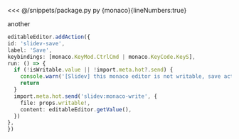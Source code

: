 <<< @/snippets/package.py py {monaco}{lineNumbers:true}

another

```ts {monaco}{lineNumbers:true}
editableEditor.addAction({
id: 'slidev-save',
label: 'Save',
keybindings: [monaco.KeyMod.CtrlCmd | monaco.KeyCode.KeyS],
run: () => {
  if (!isWritable.value || !import.meta.hot?.send) {
    console.warn('[Slidev] this monaco editor is not writable, save action is ignored.')
    return
  }
  import.meta.hot.send('slidev:monaco-write', {
    file: props.writable!,
    content: editableEditor.getValue(),
  })
},
})
```
